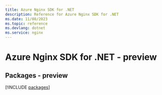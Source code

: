 ```yaml
---
title: Azure Nginx SDK for .NET
description: Reference for Azure Nginx SDK for .NET
ms.date: 11/08/2023
ms.topic: reference
ms.devlang: dotnet
ms.service: nginx
---
```

# Azure Nginx SDK for .NET - preview
## Packages - preview
[!INCLUDE [packages](nginx-index.md)]